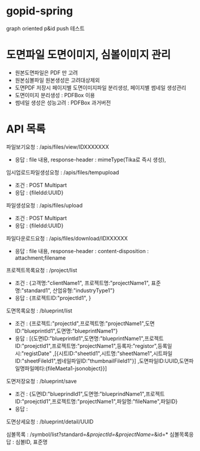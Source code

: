 # gopid-spring
graph oriented p&amp;id
 push 테스트
# 도면파일 도면이미지, 심볼이미지 관리 
- 원본도면파일은 PDF 만 고려
- 원본심볼파일 원본생성은 고려대상제외
- 도면PDF 저장시 페이지별 도면이미지파일 분리생성, 페이지별 썸네일 생성관리
- 도면이미지 분리생성 : PDFBox 이용
- 썸네일 생성은 성능고려 : PDFBox 과거버전


# API 목록
파일보기요청 : /apis/files/view/IDXXXXXXX
  - 응답 : file 내용, response-header : mimeType(Tika로 즉시 생성), 

임시업로드파일생성요청 : /apis/files/tempupload
  - 조건 : POST Multipart
  - 응답 : {fileIdd:UUID}

파일생성요청 : /apis/files/upload
  - 조건 : POST Multipart
  - 응답 : {fileIdd:UUID}

파일다운로드요청 : /apis/files/download/IDXXXXXX
  - 응답 : file 내용, response-header : content-disposition : attachment;filename

프로젝트목록요청 : /project/list
  - 조건 : {고객명:"clientName1", 프로젝트명:"projectName1", 표준명:"standard1", 산업유형:"industryType1"}
  - 응답 : {프로젝트ID:"projectId1", }

도면목록요청 : /blueprint/list
 - 조건 : {프로젝트:"projectId",프로젝트명:"projectName1",도면ID:"blueprintId1",도면명:"blueprintName1"}
 - 응답 : [{도면ID:"blueprintId1",도면명:"blueprintName1",프로젝트ID:"proejctId1",프로젝트명:"projectName1",등록자:"registor",등록일시:"registDate"
          ,[{시트ID:"sheetId1",시트명:"sheetName1",시트파일ID:"sheetFileId1",썸네일파일ID:"thumbnailFileId1"}]
          ,도면파일ID:UUID,도면파일명파일메타:{fileMaeta1-jsonobject}}]

도면저장요청 : /blueprint/save
 - 조건 : {도면ID:"blueprindId1",도면명:"blueprindName1",프로젝트ID:"proejctId1",프로젝트명:"projectName1",파일명:"fileName",파일ID}
 - 응답 :

도면상세요청 : /blueprint/detail/UUID

심볼목록 : /symbol/list?standard=*&projectId=&projectName=*&id=*
심볼목록응답 : 심볼ID, 표준명












